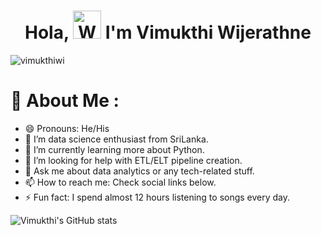 <h1 align="center"> Hola, <img src="https://raw.githubusercontent.com/nixin72/nixin72/master/wave.gif" 
         alt="Waving hand animated gif"
         height="45"
         width="45" /> I'm Vimukthi Wijerathne</h1>

<p align="left"> <img src="https://komarev.com/ghpvc/?username=vimukthiwi&label=Views&color=blue&style=plastic&style=for-the-badge" alt="vimukthiwi" /> </p>

# 💫 About Me :
- 😄 Pronouns: He/His
- 🔭 I’m data science enthusiast from SriLanka.
- 🌱 I’m currently learning more about Python.
- 🤔 I’m looking for help with ETL/ELT pipeline creation.
- 💬 Ask me about data analytics or any tech-related stuff.
- 📫 How to reach me: Check social links below.
- ⚡ Fun fact: I spend almost 12 hours listening to songs every day.

![Vimukthi's GitHub stats](https://github-readme-stats.vercel.app/api?username=vimukthiwi&theme=dark&show_icons=true)
